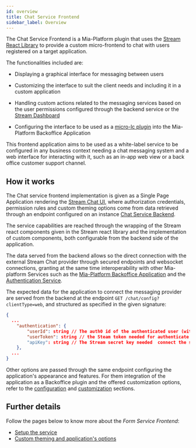 ```yaml
---
id: overview
title: Chat Service Frontend
sidebar_label: Overview
---
```

The Chat Service Frontend is a Mia-Platform plugin that uses the [Stream React Library](https://getstream.io/chat/docs/sdk/react/) to provide a custom micro-frontend to chat with users registered on a target application. 

The functionalities included are:

- Displaying a graphical interface for messaging between users

- Customizing the interface to suit the client needs and including it in a custom application

- Handling custom actions related to the messaging services based on the user permissions configured through the backend service or the [Stream Dashboard](https://dashboard.getstream.io/) 

- Configuring the interface to be used as a [micro-lc plugin](https://microlc.io/documentation/docs/micro-lc/plugin_configuration#qiankun-plugin) into the Mia-Platform Backoffice Application

This frontend application aims to be used as a white-label service to be configured in any business context needing a chat messaging system and a web interface for interacting with it, such as an in-app web view or a back office customer support channel. 

## How it works

The Chat service frontend implementation is given as a Single Page Application rendering the [Stream Chat UI](https://getstream.io/chat/demos/messaging/), where authorization credentials, permission rules and custom theming options come from data retrieved through an endpoint configured on an instance
[Chat Service Backend](https://git.tools.mia-platform.eu/mia-care/platform/plugins/chat-service-backend/-/blob/master/docs/10_overview_and_usage.md).

The service capabilities are reached through the wrapping of the Stream react components given in the Stream react library and the implementation of custom components, both configurable from the backend side of the application.

The data served from the backend allows so the direct connection with the external Stream Chat provider through secured endpoints and websocket connections, granting at the same time interoperability with other Mia-platform Services such as the [Mia-Platform Backoffice Application](../../runtime_suite_applications/backoffice/overview) and the [Authentication Service](../../runtime_suite/authentication-service/overview).

The expected data for the application to connect the messaging provider are served from the backend at the endpoint `GET /chat/config?clientType=web`, and structured as specified in the given signature:

```json
{
  ...
    "authentication": {
        "userId": string // The auth0 id of the authenticated user (with the *'auth0-'* prefix of the id removed),
        "userToken": string // the Steam token needed for authenticate the user
        "apiKey": string // The Stream secret key needed  connect the service
    }, 
  ...
}
```

Other options are passed through the same endpoint configuring the application's appearance and features.
For them integration of the application as a Backoffice plugin and the offered customization options, refer to the [configuration](./20_configuration.md) and [customization](./30_customization.md) sections.


## Further details

Follow the pages below to know more about the *Form Service Frontend*:

- [Setup the service](./20_configuration.md)
- [Custom theming and application's options](./30_customization.md)
